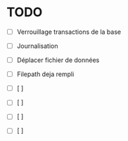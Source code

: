 # TODO

 - [ ] Verrouillage transactions de la base 
 - [ ] Journalisation 
 - [ ] Déplacer fichier de données 
 - [ ] Filepath deja rempli 
 - [ ] [ ] 
 - [ ] [ ]
 - [ ] [ ]
 - [ ] [ ]   

